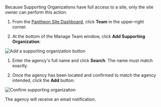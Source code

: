 <Alert title="Note" type="info">

Because Supporting Organizations have full access to a site, only the site owner can perform this action.

</Alert>

1. From the [Pantheon Site Dashboard](https://dashboard.pantheon.io/), click <span class="glyphicons glyphicons-group"></span> **Team** in the upper-right corner.

1. At the bottom of the Manage Team window, click <span class="glyphicons glyphicons-plus-sign"></span> **Add Supporting Organization**:

  <Image alt="Add a supporting organization button" path="dashboard/multi_org1.png" />

1. Enter the agency's full name and click **Search**. The name must match exactly.

1. Once the agency has been located and confirmed to match the agency intended, click the **Add** button:

  <Image alt="Confirm supporting organization"  path="dashboard/multi_org2.png" />

  The agency will receive an email notification.
